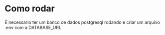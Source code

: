 # Como rodar

É necessario ter um banco de dados postgresql rodando e criar um arquivo .env com a DATABASE_URL
